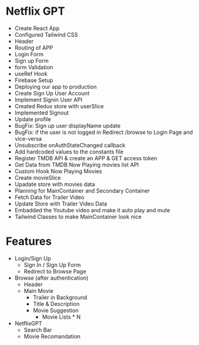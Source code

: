 # Netflix GPT

- Create React App
- Configured Tailwind CSS
- Header
- Routing of APP
- Login Form
- Sign up Form
- form Validation
- useRef Hook
- Firebase Setup
- Deploying our app to production
- Create Sign Up User Account
- Implement Signin User API
- Created Redux store with userSlice
- Implemented Signout
- Update profile
- BugFix: Sign up user displayName update
- BugFix: if the user is not logged in Redirect /browse to Login Page and vice-versa
- Unsubscribe onAuthStateChanged callback
- Add hardcoded values to the constants file
- Register TMDB API & create an APP & GET access token
- Get Data from TMDB Now Playing movies list API
- Custom Hook Now Playing Movies
- Create movieSlice
- Upadate store with movies data
- Planning for MainContainer and Secondary Container
- Fetch Data for Trailer Video
- Update Store with Trailer Video Data
- Embadded the Youtube video and make it auto play and mute
- Tailwind Classes to make MainContainer look nice

# Features

- Login/Sign Up
  - Sign In / Sign Up Form
  - Redirect to Browse Page
- Browse (after authentication)
  - Header
  - Main Movie
    - Trailer in Background
    - Title & Description
    - Movie Suggestion
      - Movie Lists \* N
- NetflixGPT
  - Search Bar
  - Movie Recomandation
